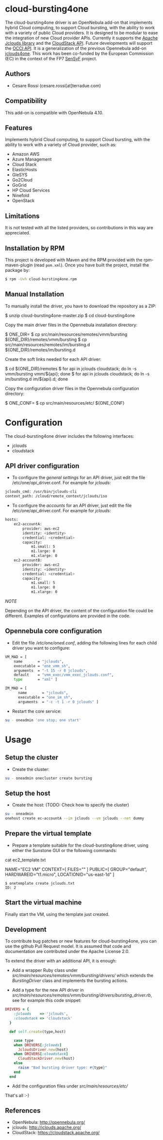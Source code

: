 # cloud-bursting4one

The cloud-bursting4one driver is an OpenNebula add-on that implements hybrid Cloud computing, to support Cloud bursting, with the ability to work with a variety of public Cloud providers. It is designed to be modular to ease the integration of new Cloud provider APIs. Currently it supports the [Apache Jclouds library](<https://jclouds.apache.org/>) and the [CloudStack API](<https://cloudstack.apache.org/>). Future developments will support the [OCCI API](http://occi-wg.org/).
It is a generalization of the previous Opennebula add-on [jclouds4one](https://github.com/OpenNebula/addon-jclouds4one).
This work has been co-funded by the European Commission (EC) in the context of the FP7 [SenSyF](<http://www.sensyf.eu>) project.


## Authors

* Cesare Rossi (cesare.rossi[at]terradue.com)

## Compatibility

This add-on is compatible with OpenNebula 4.10.

## Features

Implements hybrid Cloud computing, to support Cloud bursting, with the ability to work with a variety of Cloud provider, such as:

* Amazon AWS
* Azure Management
* Cloud Stack
* ElasticHosts
* GleSYS
* Go2Cloud
* GoGrid
* HP Cloud Services
* Ninefold
* OpenStack

## Limitations

It is not tested with all the listed providers, so contributions in this way are appreciated.

## Installation by RPM

This project is developed with Maven and the RPM provided with the rpm-maven-plugin (read `pom.xml`). Once you have built the project, install the package by:

```bash
$ rpm -Uvh cloud-bursting4one.rpm
```

## Manual Installation

To manually install the driver, you have to download the repository as a ZIP:

  $ unzip cloud-bursting4one-master.zip
  $ cd cloud-bursting4one

Copy the main driver files in the Opennebula installation directory:

  $ ONE_DIR=<your Opennebula installation dir>
  $ cp src/main/resources/remotes/vmm/bursting ${ONE_DIR}/remotes/vmm/bursting
  $ cp src/main/resources/remotes/im/bursting.d ${ONE_DIR}/remotes/im/bursting.d
  
Create the soft links needed for each API driver:

  $ cd ${ONE_DIR}/remotes
  $ for api in jclouds cloudstack; do ln -s vmm/bursting vmm/${api}; done 
  $ for api in jclouds cloudstack; do ln -s im/bursting.d im/${api}.d; done

Copy the configuration driver files in the Opennebula configuration directory:

  $ ONE_CONF=<your Opennebula configuration dir>
  $ cp src/main/resources/etc/ ${ONE_CONF}

# Configuration

The cloud-bursting4one driver includes the following interfaces:

* jclouds
* cloudstack

## API driver configuration

* To configure the *general settings* for an API driver, just edit the file /etc/one/*api*_driver.conf. For example for *jclouds*:

```bash
jclouds_cmd: /usr/bin/jclouds-cli
context_path: /cloud/remote_context/jclouds/iso
```

* To configure the *accounts* for an API driver, just edit the file /etc/one/*api*_driver.conf. For example for *jclouds*:

```bash
hosts:
    ec2-accountA:
        provider: aws-ec2
        identity: <identity>
        credential: <credential>
        capacity:
            m1.small: 5
            m1.large: 0
            m1.xlarge: 0
    ec2-accountB:
        provider: aws-ec2
        identity: <identity>
        credential: <credential>
        capacity:
            m1.small: 5
            m1.large: 0
            m1.xlarge: 0
```

*NOTE*

Depending on the API driver, the content of the configuration file could be different. Examples of configurations are provided in the code.

## Opennebula core configuration

* Edit the file */etc/one/oned.conf*, adding the following lines for each child driver you want to configure:

```bash
VM_MAD = [
    name       = "jclouds",
    executable = "one_vmm_sh",
    arguments  = "-t 15 -r 0 jclouds",
    default    = "vmm_exec/vmm_exec_jclouds.conf",
    type       = "xml" ]

IM_MAD = [
      name       = "jclouds",
      executable = "one_im_sh",
      arguments  = "-c -t 1 -r 0 jclouds" ]
```

* Restart the core service:

```bash
su - oneadmin 'one stop; one start'
```

# Usage

## Setup the cluster

* Create the cluster:

```bash
su - oneadmin onecluster create bursting
```

## Setup the host

* Create the host: (TODO: Check how to specify the cluster)

```bash
su - oneadmin
onehost create ec-accountA --im jclouds --vm jclouds --net dummy
```

## Prepare the virtual template

* Prepare a template suitable for the cloud-bursting4one driver, using either the Sunstone GUI or the following commands:

cat ec2_template.txt

NAME="EC2 VM"
CONTEXT=[
    FILES=""
  ]
PUBLIC=[
    GROUP="default",
    HARDWAREID="t1.micro",
    LOCATIONID="us-east-1d"
  ]

	$ onetemplate create jclouds.txt
	ID: 2

## Start the virtual machine

Finally start the VM, using the template just created.

## Development

To contribute bug patches or new features for cloud-bursting4one, you can use the github Pull Request model. It is assumed that code and documentation are contributed under the Apache License 2.0.

To extend the driver with an additional API, it is enough:

* Add a wrapper Ruby class under *src/main/resources/remotes/vmm/bursting/drivers/* which extends the *BurstingDriver* class and implements the bursting actions.

* Add a type for the new API driver in *src/main/resources/remotes/vmm/bursting/drivers/bursting_driver.rb*, see for example this code snippet: 

```ruby
DRIVERS = {
    :jclouds    => 'jclouds',
    :cloudstack => 'cloudstack'
  }

  def self.create(type,host)

    case type
    when DRIVERS[:jclouds]
      JcloudsDriver.new(host)
    when DRIVERS[:cloudstack]
      CloudStackDriver.new(host)
    else
      raise "Bad bursting driver type: #{type}"
    end
  end
```

* Add the configuration files under *src/main/resources/etc/*

That's all :-)

## References

* OpenNebula: http://opennebula.org/ 
* jclouds: http://jclouds.apache.org/
* CloudStack: https://cloudstack.apache.org/